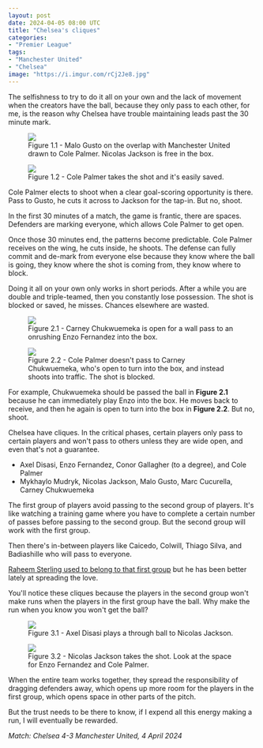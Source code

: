 ```yaml
---
layout: post
date: 2024-04-05 08:00 UTC
title: "Chelsea's cliques"
categories:
- "Premier League"
tags:
- "Manchester United"
- "Chelsea"
image: "https://i.imgur.com/rCj2Je8.jpg"
---
```


The selfishness to try to do it all on your own and the lack of movement when the creators have the ball, because they only pass to each other, for me, is the reason why Chelsea have trouble maintaining leads past the 30 minute mark.

<!---more--->

<figure>
    <img src="https://i.imgur.com/rCj2Je8.jpg">
    <figcaption>Figure 1.1 - Malo Gusto on the overlap with Manchester United drawn to Cole Palmer. Nicolas Jackson is free in the box.</figcaption>
</figure> 

<figure>
    <img src="https://i.imgur.com/aMhROYA.jpeg">
    <figcaption>Figure 1.2 - Cole Palmer takes the shot and it's easily saved.</figcaption>
</figure> 

Cole Palmer elects to shoot when a clear goal-scoring opportunity is there. Pass to Gusto, he cuts it across to Jackson for the tap-in. But no, shoot. 

In the first 30 minutes of a match, the game is frantic, there are spaces. Defenders are marking everyone, which allows Cole Palmer to get open. 

Once those 30 minutes end, the patterns become predictable. Cole Palmer receives on the wing, he cuts inside, he shoots. The defense can fully commit and de-mark from everyone else because they know where the ball is going, they know where the shot is coming from, they know where to block.

Doing it all on your own only works in short periods. After a while you are double and triple-teamed, then you constantly lose possession. The shot is blocked or saved, he misses. Chances elsewhere are wasted.

<figure>
    <img src="https://i.imgur.com/oAeuEEJ.jpeg">
    <figcaption>Figure 2.1 - Carney Chukwuemeka is open for a wall pass to an onrushing Enzo Fernandez into the box.</figcaption>
</figure> 

<figure>
    <img src="https://i.imgur.com/86IKWm7.jpeg">
    <figcaption>Figure 2.2 - Cole Palmer doesn't pass to Carney Chukwuemeka, who's open to turn into the box, and instead shoots into traffic. The shot is blocked. </figcaption>
</figure> 

For example, Chukwuemeka should be passed the ball in **Figure 2.1** because he can immediately play Enzo into the box. He moves back to receive, and then he again is open to turn into the box in **Figure 2.2**. But no, shoot. 

Chelsea have cliques. In the critical phases, certain players only pass to certain players and won't pass to others unless they are wide open, and even that's not a guarantee. 

- Axel Disasi, Enzo Fernandez, Conor Gallagher (to a degree), and Cole Palmer
- Mykhaylo Mudryk, Nicolas Jackson, Malo Gusto, Marc Cucurella, Carney Chukwuemeka 

The first group of players avoid passing to the second group of players. It's like watching a training game where you have to complete a certain number of passes before passing to the second group. But the second group will work with the first group. 

Then there's in-between players like Caicedo, Colwill, Thiago Silva, and Badiashille who will pass to everyone. 

[Raheem Sterling used to belong to that first group](https://tacticsjournal.com/2023/08/14/chelsea-hesitate-to-play-nicolas-jackson-in/) but he has been better lately at spreading the love.

You'll notice these cliques because the players in the second group won't make runs when the players in the first group have the ball. Why make the run when you know you won't get the ball?  

<figure>
    <img src="https://i.imgur.com/GE3a6r5.jpeg">
    <figcaption>Figure 3.1 - Axel Disasi plays a through ball to Nicolas Jackson. </figcaption>
</figure> 

<figure>
    <img src="https://i.imgur.com/tuLb5O2.jpeg">
    <figcaption>Figure 3.2 - Nicolas Jackson takes the shot. Look at the space for Enzo Fernandez and Cole Palmer.</figcaption>
</figure> 

When the entire team works together, they spread the responsibility of dragging defenders away, which opens up more room for the players in the first group, which opens space in other parts of the pitch.

But the trust needs to be there to know, if I expend all this energy making a run, I will eventually be rewarded.

*Match: Chelsea 4-3 Manchester United, 4 April 2024*
